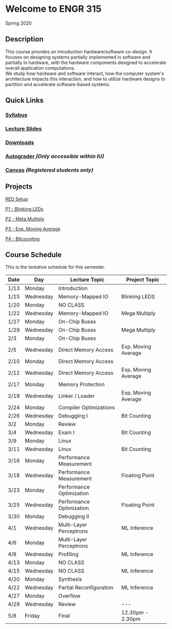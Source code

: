 # Welcome to ENGR 315 

Spring 2020

## Description 

This course provides an introduction hardware/software co-design. It focuses on 
designing systems partially implemented in software and partially in hardware,
with the hardware components designed to accelerate overall application computations.  
We study how hardware and software interact, how the computer system's
architecture impacts this interaction, and how to utilize hardware designs to
partition and accelerate software-based systems.  

## Quick Links

### [Syllabus](syllabus.md)

### [Lecture Slides](https://github.com/engr315/lecture_slides) 

### [Downloads](https://drive.google.com/drive/folders/1GvRa547P0aJMfS16QXnlmw00qvuzJiGJ?usp=sharing)

### [Autograder ](https://autograder.sice.indiana.edu) _(Only accessible within IU)_

### [Canvas](https://iu.instructure.com/courses/1858674) _(Registered students only)_


## Projects

[RED Setup](https://docs.google.com/document/d/1GuOK0B6Irj_u6LjxMiwTBXgFvxtb-kuTXEFyj7-wQYI)

[P1 - Blinking LEDs](https://docs.google.com/document/d/1WEp6INc_Z_96oKV1LKEZmKhYWgL1gWm5W6eo9B1y3hA)

[P2 - Meta Multiply](https://docs.google.com/document/d/1f7u7QJJ32AM1liW9sximbdjBCLsJNu3DhcO3tE-Fcyc)

[P3 - Exp. Moving Average](https://docs.google.com/document/d/1e9pKW8jmkTzBqklJmH242OeL7Ld5hEkfb25EU77XLDM)

[P4 - Bitcounting](https://docs.google.com/document/d/1RNPc4r2bKhwEj0n96p_kqQbENdzikBAGi6dRorFOlvU)

## Course Schedule

This is the tentative schedule for this semester.

| Date  |   Day     | Lecture Topic             |  Project Topic        | 
| --    |  -----    |   -----                   |     -----             | 
| 1/13  | Monday    | Introduction              |                       |
| 1/15  | Wednesday | Memory-Mapped IO          | Blinking LEDS         |
| 1/20  | Monday    | NO CLASS                  |                       |
| 1/22  | Wednesday | Memory-Mapped IO          | Mega Multiply         | 
| 1/27  | Monday    | On-Chip Buses             |                       |
| 1/29  | Wednesday | On-Chip Buses             | Mega Multiply         |
| 2/3   | Monday    | On-Chip Buses             |                       |
| 2/5   | Wednesday | Direct Memory Access      | Exp. Moving Average   |     
| 2/10  | Monday    | Direct Memory Access      |                       |
| 2/12  | Wednesday | Direct Memory Access      | Exp. Moving Average   |    
| 2/17  | Monday    | Memory Protection         |                       |
| 2/19  | Wednesday | Linker / Loader           | Exp. Moving Average   |
| 2/24  | Monday    | Compiler Optimizations    |                       |
| 2/26  | Wednesday | Debugging I               | Bit Counting          |
| 3/2   | Monday    | Review                    |                       |
| 3/4   | Wednesday | Exam I                    | Bit Counting          |    
| 3/9   | Monday    | Linux                     |                       |
| 3/11  | Wednesday | Linux                     | Bit Counting          |
| 3/16  | Monday    | Performance Measurement   |                       |
| 3/18  | Wednesday | Performance Measurement   | Floating Point        |  
| 3/23  | Monday    | Performance Optimization  |                       |
| 3/25  | Wednesday | Performance Optimization  | Floating Point        | 
| 3/30  | Monday    | Debugging II              |                       |
| 4/1   | Wednesday | Multi-Layer Perceptrons   | ML Inference          |
| 4/6   | Monday    | Multi-Layer Perceptrons   |                       |
| 4/8   | Wednesday | Profiling                 | ML Inference          |
| 4/13  | Monday    | NO CLASS                  |                       |
| 4/15  | Wednesday | NO CLASS                  | ML Inference          |
| 4/20  | Monday    | Synthesis                 |                       | 
| 4/22  | Wednesday | Partial Reconfiguration   | ML Inference          | 
| 4/27  | Monday    | Overflow                  |                       |
| 4/29  | Wednesday | Review                    | ---                   |
| 5/8   | Friday    | Final                     | 12.30pm -  2.30pm     | 
